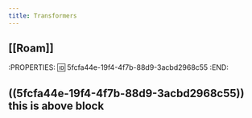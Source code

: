```yaml
---
title: Transformers
---
```


## [[Roam]]
:PROPERTIES:
:id: 5fcfa44e-19f4-4f7b-88d9-3acbd2968c55
:END:
## ((5fcfa44e-19f4-4f7b-88d9-3acbd2968c55)) this is above block
##
